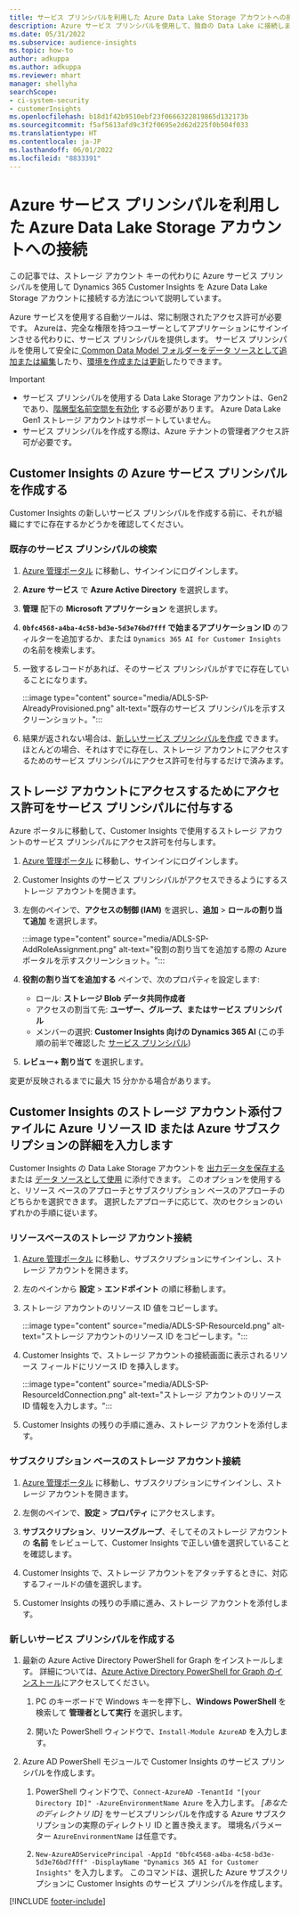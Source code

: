 ```yaml
---
title: サービス プリンシパルを利用した Azure Data Lake Storage アカウントへの接続
description: Azure サービス プリンシパルを使用して、独自の Data Lake に接続します。
ms.date: 05/31/2022
ms.subservice: audience-insights
ms.topic: how-to
author: adkuppa
ms.author: adkuppa
ms.reviewer: mhart
manager: shellyha
searchScope:
- ci-system-security
- customerInsights
ms.openlocfilehash: b18d1f42b9510ebf23f0666322819865d132173b
ms.sourcegitcommit: f5af5613afd9c3f2f0695e2d62d225f0b504f033
ms.translationtype: HT
ms.contentlocale: ja-JP
ms.lasthandoff: 06/01/2022
ms.locfileid: "8833391"
---
```

# <a name="connect-to-an-azure-data-lake-storage-account-by-using-an-azure-service-principal"></a>Azure サービス プリンシパルを利用した Azure Data Lake Storage アカウントへの接続

この記事では、ストレージ アカウント キーの代わりに Azure サービス プリンシパルを使用して Dynamics 365 Customer Insights を Azure Data Lake Storage アカウントに接続する方法について説明しています。

Azure サービスを使用する自動ツールは、常に制限されたアクセス許可が必要です。 Azureは、完全な権限を持つユーザーとしてアプリケーションにサインインさせる代わりに、サービス プリンシパルを提供します。 サービス プリンシパルを使用して安全に[ Common Data Model フォルダーをデータ ソースとして追加または編集](connect-common-data-model.md)したり、[環境を作成または更新](create-environment.md)したりできます。

> [!IMPORTANT]
>
> - サービス プリンシパルを使用する Data Lake Storage アカウントは、Gen2 であり、[階層型名前空間を有効化](/azure/storage/blobs/data-lake-storage-namespace) する必要があります。 Azure Data Lake Gen1 ストレージ アカウントはサポートしていません。
> - サービス プリンシパルを作成する際は、Azure テナントの管理者アクセス許可が必要です。

## <a name="create-an-azure-service-principal-for-customer-insights"></a>Customer Insights の Azure サービス プリンシパルを作成する

Customer Insights の新しいサービス プリンシパルを作成する前に、それが組織にすでに存在するかどうかを確認してください。

### <a name="look-for-an-existing-service-principal"></a>既存のサービス プリンシパルの検索

1. [Azure 管理ポータル](https://portal.azure.com) に移動し、サインインにログインします。

2. **Azure サービス** で **Azure Active Directory** を選択します。

3. **管理** 配下の **Microsoft アプリケーション** を選択します。

4. **`0bfc4568-a4ba-4c58-bd3e-5d3e76bd7fff` で始まるアプリケーション ID** のフィルターを追加するか、または `Dynamics 365 AI for Customer Insights` の名前を検索します。

5. 一致するレコードがあれば、そのサービス プリンシパルがすでに存在していることになります。

   :::image type="content" source="media/ADLS-SP-AlreadyProvisioned.png" alt-text="既存のサービス プリンシパルを示すスクリーンショット。":::

6. 結果が返されない場合は、[新しいサービス プリンシパルを作成](#create-a-new-service-principal) できます。 ほとんどの場合、それはすでに存在し、ストレージ アカウントにアクセスするためのサービス プリンシパルにアクセス許可を付与するだけで済みます。

## <a name="grant-permissions-to-the-service-principal-to-access-the-storage-account"></a>ストレージ アカウントにアクセスするためにアクセス許可をサービス プリンシパルに付与する

Azure ポータルに移動して、Customer Insights で使用するストレージ アカウントのサービス プリンシパルにアクセス許可を付与します。

1. [Azure 管理ポータル](https://portal.azure.com) に移動し、サインインにログインします。

1. Customer Insights のサービス プリンシパルがアクセスできるようにするストレージ アカウントを開きます。

1. 左側のペインで、**アクセスの制御 (IAM)** を選択し、**追加** > **ロールの割り当て追加** を選択します。

   :::image type="content" source="media/ADLS-SP-AddRoleAssignment.png" alt-text="役割の割り当てを追加する際の Azure ポータルを示すスクリーンショット。":::

1. **役割の割り当てを追加する** ペインで、次のプロパティを設定します:
   - ロール: **ストレージ Blob データ共同作成者**
   - アクセスの割当て先: **ユーザー、グループ、またはサービス プリンシパル**
   - メンバーの選択: **Customer Insights 向けの Dynamics 365 AI** (この手順の前半で確認した [サービス プリンシパル](#create-a-new-service-principal))

1. **レビュー+ 割り当て** を選択します。

変更が反映されるまでに最大 15 分かかる場合があります。

## <a name="enter-the-azure-resource-id-or-the-azure-subscription-details-in-the-storage-account-attachment-to-customer-insights"></a>Customer Insights のストレージ アカウント添付ファイルに Azure リソース ID または Azure サブスクリプションの詳細を入力します

Customer Insights の Data Lake Storage アカウントを [出力データを保存する](manage-environments.md) または [データ ソースとして使用](connect-dataverse-managed-lake.md) に添付できます。 このオプションを使用すると、リソース ベースのアプローチとサブスクリプション ベースのアプローチのどちらかを選択できます。 選択したアプローチに応じて、次のセクションのいずれかの手順に従います。

### <a name="resource-based-storage-account-connection"></a>リソースベースのストレージ アカウント接続

1. [Azure 管理ポータル](https://portal.azure.com) に移動し、サブスクリプションにサインインし、ストレージ アカウントを開きます。

1. 左のペインから **設定** > **エンドポイント** の順に移動します。

1. ストレージ アカウントのリソース ID 値をコピーします。

   :::image type="content" source="media/ADLS-SP-ResourceId.png" alt-text="ストレージ アカウントのリソース ID をコピーします。":::

1. Customer Insights で、ストレージ アカウントの接続画面に表示されるリソース フィールドにリソース ID を挿入します。

   :::image type="content" source="media/ADLS-SP-ResourceIdConnection.png" alt-text="ストレージ アカウントのリソース ID 情報を入力します。":::   

1. Customer Insights の残りの手順に進み、ストレージ アカウントを添付します。

### <a name="subscription-based-storage-account-connection"></a>サブスクリプション ベースのストレージ アカウント接続

1. [Azure 管理ポータル](https://portal.azure.com) に移動し、サブスクリプションにサインインし、ストレージ アカウントを開きます。

1. 左側のペインで、**設定** > **プロパティ** にアクセスします。

1. **サブスクリプション**、**リソースグループ**、そしてそのストレージ アカウントの **名前** をレビューして、Customer Insights で正しい値を選択していることを確認します。

1. Customer Insights で、ストレージ アカウントをアタッチするときに、対応するフィールドの値を選択します。

1. Customer Insights の残りの手順に進み、ストレージ アカウントを添付します。

### <a name="create-a-new-service-principal"></a>新しいサービス プリンシパルを作成する

1. 最新の Azure Active Directory PowerShell for Graph をインストールします。 詳細については、[Azure Active Directory PowerShell for Graph のインストール](/powershell/azure/active-directory/install-adv2)にアクセスしてください。

   1. PC のキーボードで Windows キーを押下し、**Windows PowerShell** を検索して **管理者として実行** を選択します。

   1. 開いた PowerShell ウィンドウで、`Install-Module AzureAD` を入力します。

2. Azure AD PowerShell モジュールで Customer Insights のサービス プリンシパルを作成します。

   1. PowerShell ウィンドウで、`Connect-AzureAD -TenantId "[your Directory ID]" -AzureEnvironmentName Azure` を入力します。 *[あなたのディレクトリ ID]* をサービスプリンシパルを作成する Azure サブスクリプションの実際のディレクトリ ID と置き換えます。 環境名パラメーター `AzureEnvironmentName` は任意です。
  
   1. `New-AzureADServicePrincipal -AppId "0bfc4568-a4ba-4c58-bd3e-5d3e76bd7fff" -DisplayName "Dynamics 365 AI for Customer Insights"` を入力します。 このコマンドは、選択した Azure サブスクリプションに Customer Insights のサービス プリンシパルを作成します。

[!INCLUDE [footer-include](includes/footer-banner.md)]